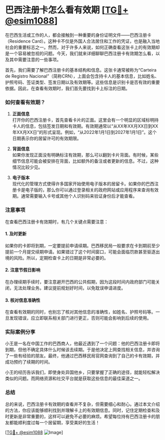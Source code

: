 # 巴西注册卡怎么看有效期 [[TG💪+ @esim1088](https://t.me/s/esim1088)]

在巴西生活或工作的人，都会接触到一种重要的身份证明文件——巴西注册卡（Residence Card）。这种卡不仅是外国人合法居住和工作的凭证，也是融入当地社会的重要标志之一。然而，对于许多人来说，如何正确查看这张卡上的有效期却是一个容易被忽视的问题。今天，我们就来详细聊聊巴西注册卡有效期怎么看，以及其中需要注意的一些事项。

首先，我们需要了解巴西注册卡的基本结构和信息。这张卡通常被称为“Carteira de Registro Nacional”（简称CRN），上面会包含持卡人的基本信息，比如姓名、护照号码、签证类型、签发日期以及有效期等。这些信息是识别卡是否有效的重要依据。因此，在查看有效期时，我们首先要找到卡上标注的日期。

### 如何查看有效期？

1. **正面信息**  
   打开你的巴西注册卡，首先查看卡片的正面。这里会有一个明显的区域标明持卡人的信息，包括签发日期和有效期。有效期通常以“从XX年XX月XX日到XX年XX月XX日”的形式呈现。例如，“从2022年1月1日到2027年1月1日”。这个日期表示你的居留许可的有效期限。

2. **背面信息**  
   如果你发现正面没有明确标注有效期，那么可以翻到卡片背面。有时候，某些细节信息可能会被安排在背面，比如额外的备注或者更新的信息。不过，这种情况比较少见。

3. **电子版本**  
   现代化的管理方式使得许多国家开始使用电子版本的居留卡。如果你的巴西注册卡是电子版的，那么你可以通过登录相关的政府网站或应用程序来查询有效期。通常需要输入卡号或其他个人识别码来验证身份后才能查看。

### 注意事项

在查看巴西注册卡有效期时，有几个关键点需要注意：

#### 1. **及时更新**
   如果你的卡即将到期，一定要提前申请续期。巴西移民局一般要求在卡到期前至少提前一个月提交续期申请。如果错过了这个时间窗口，可能会面临罚款甚至驱逐出境的风险。所以，定期检查卡上的日期是非常必要的。

#### 2. **注意节假日影响**
   在办理续期手续时，要注意避开巴西的公共假期，因为这段时间内政府部门可能关闭，无法处理业务。建议提前规划好时间，以免耽误申请进度。

#### 3. **核对信息准确性**
   在查看有效期的同时，也别忘了核对其他信息的准确性，如姓名、护照号码等。一旦发现错误，应立即联系相关部门进行更正，否则可能会影响到后续的使用。

### 实际案例分享

小王是一名在中国工作的巴西商人，他最近遇到了一个问题：他的巴西注册卡即将到期，但他不确定具体什么时候该去续期。于是他决定上网查找相关信息，并咨询了一些有经验的朋友。最终，他通过巴西移民局官网查询到了自己的卡有效期，并成功预约了续期的时间。

小王的经历告诉我们，即使身处异国他乡，只要掌握了正确的途径，就能轻松解决类似的问题。而网络资源和社交平台就是获取这些信息的最佳渠道之一。

### 总结

总的来说，巴西注册卡有效期的查看并不复杂，但需要细心和耐心。通过本文介绍的方法，你应该能够顺利找到并理解卡上的有效期信息。同时，记住定期检查和及时更新是非常重要的，这样可以避免不必要的麻烦。希望每位持有巴西注册卡的朋友都能顺利度过每一个居留期，享受美好的生活！

[[TG💪+ @esim1088](https://t.me/s/esim1088) ![Image](https://i.postimg.cc/4NQfJmqS/Snipaste-2025-05-13-00-14-12.png)]